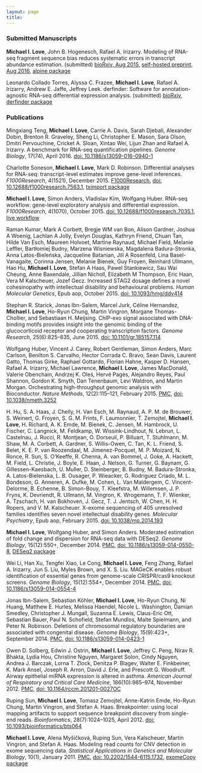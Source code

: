 ```yaml
---
layout: page
title: 
---
```


### Submitted Manuscripts

**Michael I. Love**, John B. Hogenesch, Rafael A. Irizarry. Modeling of
RNA-seq fragment sequence bias reduces systematic errors in
transcript abundance estimation. (submitted)
[bioRxiv, Aug 2015](http://biorxiv.org/content/early/2015/08/28/025767),
[self-hosted preprint, Aug 2016](http://mikelove.nfshost.com/papers/love_alpine_preprint.pdf),
[alpine package](http://github.com/mikelove/alpine)

Leonardo Collado Torres, Alyssa C. Frazee, **Michael I. Love**, Rafael A.
Irizarry, Andrew E. Jaffe, Jeffrey Leek. derfinder: Software for
annotation-agnostic RNA-seq differential expression
analysis. (submitted)
[bioRxiv](http://biorxiv.org/content/early/2015/02/19/015370),
[derfinder package](http://bioconductor.org/packages/derfinder)

### Publications

Mingxiang Teng, **Michael I. Love**, Carrie A. Davis, Sarah Djebali,
Alexander Dobin, Brenton R. Graveley, Sheng Li, Christopher E. Mason,
Sara Olson, Dmitri Pervouchine, Cricket A. Sloan, Xintao Wei, Lijun
Zhan and Rafael A. Irizarry.
A benchmark for RNA-seq quantification pipelines. *Genome Biology*,
17(74), April 2016.
[doi: 10.1186/s13059-016-0940-1](http://dx.doi.org/10.1186/s13059-016-0940-1)

Charlotte Soneson, **Michael I. Love**, Mark D. Robinson. Differential
analyses for RNA-seq: transcript-level estimates improve gene-level
inferences. *F1000Research*,
4(1521), December 2015. 
[F1000Research](http://f1000research.com/articles/4-1521/v1),
[doi: 10.12688/f1000research.7563.1](http://dx.doi.org/10.12688/f1000research.7563.1),
[tximport package](https://github.com/mikelove/tximport)

**Michael I. Love**, Simon Anders, Vladislav Kim, Wolfgang Huber. RNA-seq
workflow: gene-level exploratory analysis and differential
expression. *F1000Research*, 4(1070), October 2015.
[doi: 10.12688/f1000research.7035.1](http://dx.doi.org/10.12688/f1000research.7035.1),
[live workflow](http://www.bioconductor.org/help/workflows/rnaseqGene/)

Raman Kumar, Mark A Corbett, Bregje WM van Bon, Alison Gardner, Joshua
A Woenig, Lachlan A Jolly, Evelyn Douglas, Kathryn Friend, Chuan Tan,
Hilde Van Esch, Maureen Holvoet, Martine Raynaud, Michael Field,
Melanie Leffler, Bartłomiej Budny, Marzena Wisniewska, Magdalena
Badura-Stronka, Anna Latos-Bieleńska, Jacqueline Batanian, Jill A
Rosenfeld, Lina Basel-Vanagaite, Corinna Jensen, Melanie Bienek, Guy
Froyen, Reinhard Ullmann, Hao Hu, **Michael I. Love**, Stefan A Haas, Pawel
Stankiewicz, Sau Wai Cheung, Anne Baxendale, Jillian Nicholl,
Elizabeth M Thompson, Eric Haan, Vera M Kalscheuer, Jozef Gecz.
Increased STAG2 dosage defines a novel cohesinopathy with intellectual
disability and behavioural problems. *Human Molecular Genetics*,
Epub aop, October 2015.
[doi: 10.1093/hmg/ddv414](http://dx.doi.org/10.1093/hmg/ddv414)

Stephan R. Starick, Jonas Ibn-Salem, Marcel Jurk, Céline Hernandez,
**Michael I. Love**, Ho-Ryun Chung, Martin Vingron, Morgane
Thomas-Chollier, and Sebastiaan H. Meijsing. ChIP-exo signal
associated with DNA-binding motifs provides insight into the genomic
binding of the glucocorticoid receptor and cooperating transcription
factors. *Genome Research*, 25(6):825–835, June 2015.
[doi: 10.1101/gr.185157.114](http://dx.doi.org/10.1101/gr.185157.114)

Wolfgang Huber, Vincent J. Carey, Robert Gentleman, Simon Anders, Marc
Carlson, Benilton S. Carvalho, Hector Corrada C. Bravo, Sean Davis,
Laurent Gatto, Thomas Girke, Raphael Gottardo, Florian Hahne, Kasper
D. Hansen, Rafael A. Irizarry, Michael Lawrence, **Michael I. Love**,
James MacDonald, Valerie Obenchain, Andrzej K.  Oleś, Hervé Pagès,
Alejandro Reyes, Paul Shannon, Gordon K. Smyth, Dan Tenenbaum, Levi
Waldron, and Martin Morgan. Orchestrating high-throughput genomic
analysis with Bioconductor. *Nature Methods*, 12(2):115–121,
February 2015.
[PMC](http://www.ncbi.nlm.nih.gov/pmc/articles/PMC4509590/),
[doi: 10.1038/nmeth.3252](http://dx.doi.org/10.1038/nmeth.3252)

H. Hu, S. A. Haas, J. Chelly, H. Van Esch, M. Raynaud, A. P. M.  de
Brouwer, S. Weinert, G. Froyen, S. G. M. Frints, F. Laumonnier,
T. Zemojtel, **Michael I. Love**, H. Richard, A. K. Emde, M. Bienek,
C. Jensen, M. Hambrock, U. Fischer, C. Langnick, M. Feldkamp,
W. Wissink-Lindhout, N. Lebrun, L. Castelnau, J. Rucci, R. Montjean,
O. Dorseuil, P. Billuart, T. Stuhlmann, M. Shaw, M. A. Corbett,
A. Gardner, S. Willis-Owen, C. Tan, K. L. Friend, S. Belet,
K. E. P. van Roozendaal, M. Jimenez-Pocquet, M. P. Moizard, N. Ronce,
R. Sun, S. O’Keeffe, R. Chenna, A. van Bommel, J. Goke, A. Hackett,
M. Field, L. Christie, J. Boyle, E. Haan, J. Nelson, G. Turner,
G. Baynam, G. Gillessen-Kaesbach, U. Muller, D. Steinberger, B. Budny,
M. Badura-Stronka, A. Latos-Bielenska, L. B. Ousager, P. Wieacker,
G. Rodriguez Criado, M. L. Bondeson, G. Anneren, A. Dufke, M. Cohen,
L. Van Maldergem, C. Vincent-Delorme, B. Echenne, B. Simon-Bouy,
T. Kleefstra, M. Willemsen, J. P. Fryns, K. Devriendt, R. Ullmann,
M. Vingron, K. Wrogemann, T. F. Wienker, A. Tzschach, H. van Bokhoven,
J. Gecz, T. J. Jentsch, W. Chen, H. H. Ropers, and
V. M. Kalscheuer. X-exome sequencing of 405 unresolved families
identifies seven novel intellectual disability genes. *Molecular
Psychiatry*, Epub aop, February 2015.
[doi: 10.1038/mp.2014.193](http://dx.doi.org/10.1038/mp.2014.193)

**Michael I. Love**, Wolfgang Huber, and Simon Anders. Moderated
estimation of fold change and dispersion for RNA-seq data with
DESeq2. *Genome Biology*, 15(12):550+, December 2014.
[PMC](http://www.ncbi.nlm.nih.gov/pmc/articles/PMC4302049/),
[doi: 10.1186/s13059-014-0550-8](http://dx.doi.org/doi:10.1186/s13059-014-0550-8),
[DESeq2 package](http://bioconductor.org/packages/DESeq2)

Wei Li, Han Xu, Tengfei Xiao, Le Cong, **Michael I. Love**, Feng
Zhang, Rafael A. Irizarry, Jun S. Liu, Myles Brown, and
X. S. Liu. MAGeCK enables robust identification of essential genes
from genome-scale CRISPR/cas9 knockout screens. *Genome Biology*,
15(12):554+, December 2014.
[PMC](http://www.ncbi.nlm.nih.gov/pmc/articles/PMC4290824/),
[doi: 10.1186/s13059-014-0554-4](http://dx.doi.org/10.1186/s13059-014-0554-4)

Jonas Ibn-Salem, Sebastian Köhler, **Michael I. Love**, Ho-Ryun Chung,
Ni Huang, Matthew E. Hurles, Melissa Haendel, Nicole L. Washington,
Damian Smedley, Christopher J. Mungall, Suzanna E. Lewis, Claus-Eric
Ott, Sebastian Bauer, Paul N. Schofield, Stefan Mundlos, Malte
Spielmann, and Peter N. Robinson. Deletions of chromosomal regulatory
boundaries are associated with congenital disease. *Genome Biology*,
15(9):423+, September 2014.
[PMC](http://www.ncbi.nlm.nih.gov/pmc/articles/PMC4180961/),
[doi: 10.1186/s13059-014-0423-1](http://dx.doi.org/10.1186/s13059-014-0423-1)

Owen D. Solberg, Edwin J. Ostrin, **Michael I. Love**, Jeffrey
C. Peng, Nirav R. Bhakta, Lydia Hou, Christine Nguyen, Margaret Solon,
Cindy Nguyen, Andrea J. Barczak, Lorna T. Zlock, Denitza P. Blagev,
Walter E. Finkbeiner, K. Mark Ansel, Joseph R. Arron, David J. Erle,
and Prescott G. Woodruff. Airway epithelial miRNA expression is
altered in asthma. *American Journal of Respiratory and Critical Care
Medicine*, 186(10):965–974, November 2012.
[PMC](http://www.ncbi.nlm.nih.gov/pmc/articles/PMC3530212/),
[doi: 10.1164/rccm.201201-0027OC](http://dx.doi.org/10.1164/rccm.201201-0027OC)

Ruping Sun, **Michael I. Love**, Tomasz Zemojtel, Anne-Katrin Emde,
Ho-Ryun Chung, Martin Vingron, and Stefan A. Haas. Breakpointer: using
local mapping artifacts to support sequence breakpoint discovery from
single-end reads. *Bioinformatics*, 28(7):1024–1025, April 2012.
[doi: 10.1093/bioinformatics/bts064](http://dx.doi.org/10.1093/bioinformatics/bts064)

**Michael I. Love**, Alena Myšičková, Ruping Sun, Vera Kalscheuer,
Martin Vingron, and Stefan A. Haas. Modeling read counts for CNV
detection in exome sequencing data. *Statistical Applications in
Genetics and Molecular Biology*, 10(1), January 2011.
[PMC](http://www.ncbi.nlm.nih.gov/pmc/articles/PMC3517018/),
[doi: 10.2202/1544-6115.1732](http://dx.doi.org/10.2202/1544-6115.1732),
[exomeCopy package](http://bioconductor.org/packages/exomeCopy)

